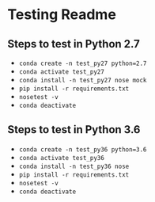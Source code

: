 # Testing Readme
## Steps to test in Python 2.7
* `conda create -n test_py27 python=2.7`
* `conda activate test_py27`
* `conda install -n test_py27 nose mock`
* `pip install -r requirements.txt`
* `nosetest -v`
* `conda deactivate`

## Steps to test in Python 3.6
* `conda create -n test_py36 python=3.6`
* `conda activate test_py36`
* `conda install -n test_py36 nose`
* `pip install -r requirements.txt`
* `nosetest -v`
* `conda deactivate`
